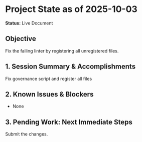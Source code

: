 # Project State as of 2025-10-03

**Status:** Live Document

## Objective
Fix the failing linter by registering all unregistered files.

## 1. Session Summary & Accomplishments
Fix governance script and register all files

## 2. Known Issues & Blockers
- None

## 3. Pending Work: Next Immediate Steps
Submit the changes.
